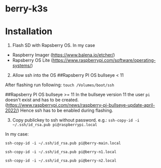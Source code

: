 # berry-k3s
# Installation

1. Flash SD with Rapsberry OS. 
  In my case 
- Raspberry Imager (https://www.balena.io/etcher/)
- Rapsberry OS Lite (https://www.raspberrypi.com/software/operating-systems/)


2. Allow ssh into the OS
##Rapsberry PI OS bullseye < 11 

After flashing run following:
`touch /Volumes/boot/ssh`

##Rapsberry PI OS bullseye >= 11 
In the bullseye version 11 the user `pi` doesn't exist and has to be created. (https://www.raspberrypi.com/news/raspberry-pi-bullseye-update-april-2022/)
Hence ssh has to be enabled during flashing.

3. Copy publickey to ssh without password.
e.g.: `ssh-copy-id -i ~/.ssh/id_rsa.pub pi@raspberrypi.local`

In my case:

`ssh-copy-id -i ~/.ssh/id_rsa.pub pi@berry-main.local`

`ssh-copy-id -i ~/.ssh/id_rsa.pub pi@berry-n1.local`

`ssh-copy-id -i ~/.ssh/id_rsa.pub pi@berry-n2.local`

